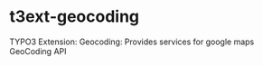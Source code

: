 t3ext-geocoding
===============

TYPO3 Extension: Geocoding: Provides services for google maps GeoCoding API